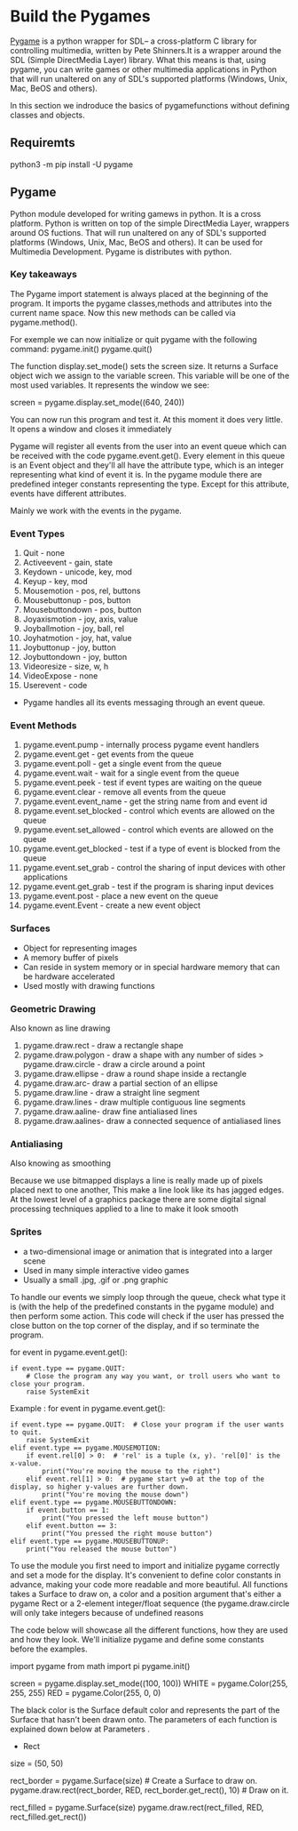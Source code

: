 # Build the Pygames

[Pygame](https://www.pygame.org/news) is a python wrapper for SDL– a cross-platform C library for controlling multimedia, written by Pete Shinners.It is a wrapper around the SDL (Simple DirectMedia Layer) library. What this means is that, using pygame, you can write games or other multimedia applications in Python that will run unaltered on any of SDL's supported platforms (Windows, Unix, Mac, BeOS and others).

In this section we indroduce the basics of pygamefunctions without defining classes and objects.

## Requiremts

python3 -m pip install -U pygame

## Pygame

Python module developed for writing gamews in python. It is a cross platform. Python is written on top of the simple DirectMedia Layer, wrappers around OS fuctions.
That will run unaltered on any of SDL's supported platforms (Windows, Unix, Mac, BeOS and others). It can be used for Multimedia Development. Pygame is distributes with python.

### Key takeaways 

The Pygame import statement is always placed at the beginning of the program. It imports the pygame classes,methods and attributes into the current name space. 
Now this new methods can be called via pygame.method().

For exemple we can now initialize or quit pygame with the following command:
pygame.init()
pygame.quit()

The function display.set_mode() sets the screen size. It returns a Surface object wich we assign to the variable screen. This variable will be one of the most used variables. It represents the window we see:

screen = pygame.display.set_mode((640, 240))

You can now run this program and test it. At this moment it does very little. It opens a window and closes it immediately

Pygame will register all events from the user into an event queue which can be received with the code pygame.event.get(). Every element in this queue is an Event object and they'll all have the attribute type, which is an integer representing what kind of event it is. In the pygame module there are predefined integer constants representing the type. Except for this attribute, events have different attributes.

Mainly we work with the events in the pygame.

### Event Types

1. Quit - none
2. Activeevent - gain, state
3. Keydown - unicode, key, mod
4. Keyup - key, mod
5. Mousemotion - pos, rel, buttons
6. Mousebuttonup - pos, button
7. Mousebuttondown - pos, button
8. Joyaxismotion - joy, axis, value
9. Joyballmotion - joy, ball, rel
10. Joyhatmotion - joy, hat, value
11. Joybuttonup - joy, button
12. Joybuttondown - joy, button
13. Videoresize - size, w, h
14. VideoExpose - none
15. Userevent - code

* Pygame handles all its events messaging through an event queue.

### Event Methods

1. pygame.event.pump - internally process pygame event handlers 
2. pygame.event.get - get events from the queue
3. pygame.event.poll - get a single event from the queue
4. pygame.event.wait - wait for a single event from the queue
5. pygame.event.peek - test if event types are waiting on the queue
6. pygame.event.clear - remove all events from the queue
7. pygame.event.event_name - get the string name from and event id
8. pygame.event.set_blocked - control which events are allowed on the queue
9. pygame.event.set_allowed - control which events are allowed on the queue
10. pygame.event.get_blocked - test if a type of event is blocked from the queue
11. pygame.event.set_grab - control the sharing of input devices with other applications
12. pygame.event.get_grab - test if the program is sharing input devices
13. pygame.event.post - place a new event on the queue
14. pygame.event.Event - create a new event object

### Surfaces

*  Object for representing images
* A memory buffer of pixels
* Can reside in system memory or in special hardware memory that can be hardware accelerated
* Used mostly with drawing functions
        
### Geometric Drawing
Also known as line drawing 

1. pygame.draw.rect - draw a rectangle shape
2. pygame.draw.polygon - draw a shape with any number of sides > pygame.draw.circle - draw a circle around a point
3. pygame.draw.ellipse - draw a round shape inside a rectangle
4. pygame.draw.arc- draw a partial section of an ellipse
5. pygame.draw.line - draw a straight line segment
6. pygame.draw.lines - draw multiple contiguous line segments
7. pygame.draw.aaline- draw fine antialiased lines
8. pygame.draw.aalines- draw a connected sequence of antialiased lines

### Antialiasing
Also knowing as smoothing

Because we use bitmapped displays a line is really made up of pixels placed next to one another, This make a line look like its has jagged edges. At the lowest level of a graphics package there are some digital signal processing techniques applied to a line to make it look smooth

### Sprites

* a two-dimensional image or animation that is integrated into a larger scene
* Used in many simple interactive video games
* Usually a small .jpg, .gif or .png graphic

To handle our events we simply loop through the queue, check what type it is (with the help of the predefined constants in the pygame module) and then perform some action. This code will check if the user has pressed the close button on the top corner of the display, and if so terminate the program.

for event in pygame.event.get():

    if event.type == pygame.QUIT:
        # Close the program any way you want, or troll users who want to close your program.
        raise SystemExit

Example : 
for event in pygame.event.get():

    if event.type == pygame.QUIT:  # Close your program if the user wants to quit.
        raise SystemExit
    elif event.type == pygame.MOUSEMOTION:
        if event.rel[0] > 0:  # 'rel' is a tuple (x, y). 'rel[0]' is the x-value.
            print("You're moving the mouse to the right")
        elif event.rel[1] > 0:  # pygame start y=0 at the top of the display, so higher y-values are further down.
            print("You're moving the mouse down")
    elif event.type == pygame.MOUSEBUTTONDOWN:
        if event.button == 1:
            print("You pressed the left mouse button")
        elif event.button == 3:
            print("You pressed the right mouse button")
    elif event.type == pygame.MOUSEBUTTONUP:
        print("You released the mouse button")

To use the module you first need to import and initialize pygame correctly and set a mode for the display. It's convenient to define color constants in advance, making your code more readable and more beautiful. All functions takes a Surface to draw on, a color and a position argument that's either a pygame Rect or a 2-element integer/float sequence (the pygame.draw.circle will only take integers because of undefined reasons

The code below will showcase all the different functions, how they are used and how they look. We'll initialize pygame and define some constants before the examples.

import pygame
from math import pi
pygame.init()

screen = pygame.display.set_mode((100, 100))
WHITE = pygame.Color(255, 255, 255)
RED = pygame.Color(255, 0, 0) 

The black color is the Surface default color and represents the part of the Surface that hasn't been drawn onto. The parameters of each function is explained down below at Parameters .

* Rect

size = (50, 50)

rect_border = pygame.Surface(size)  # Create a Surface to draw on.
pygame.draw.rect(rect_border, RED, rect_border.get_rect(), 10)  # Draw on it.

rect_filled = pygame.Surface(size)
pygame.draw.rect(rect_filled, RED, rect_filled.get_rect()) 



